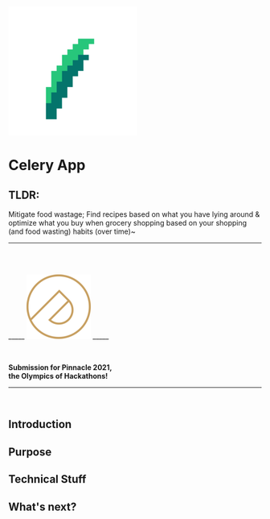 ![image logo](./resources/logo_small.png)

# Celery App

## TLDR: 
Mitigate food wastage; Find recipes based on what you have lying around & optimize what you buy when grocery shopping based on your shopping (and food wasting) habits (over time)~

---
<br>
<br>

_____   ![image pinnacle](./resources/pinnacle.png) _____

<br>

**Submission for Pinnacle 2021,** \
**the Olympics of Hackathons!**


---

<br>

## Introduction

## Purpose

## Technical Stuff

## What's next?
